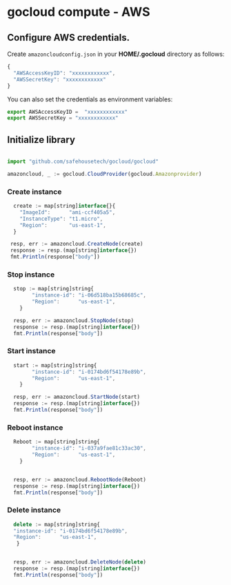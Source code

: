 # gocloud compute - AWS

## Configure AWS credentials.

Create `amazoncloudconfig.json` in your <b>HOME/.gocloud</b> directory as follows:
```js
{
  "AWSAccessKeyID": "xxxxxxxxxxxx",
  "AWSSecretKey": "xxxxxxxxxxxx"
}
```

You can also set the credentials as environment variables:
```js
export AWSAccessKeyID =  "xxxxxxxxxxxx"
export AWSSecretKey = "xxxxxxxxxxxx"
```

## Initialize library

```js

import "github.com/safehousetech/gocloud/gocloud"

amazoncloud, _ := gocloud.CloudProvider(gocloud.Amazonprovider)
```

### Create instance

```js
  create := map[string]interface{}{
	"ImageId":      "ami-ccf405a5",
	"InstanceType": "t1.micro",
	"Region":       "us-east-1",
  }

 resp, err := amazoncloud.CreateNode(create)
 response := resp.(map[string]interface{})
 fmt.Println(response["body"])
```

### Stop instance

```js
  stop := map[string]string{
		"instance-id": "i-06d518ba15b68685c",
		"Region":      "us-east-1",
	}

  resp, err := amazoncloud.StopNode(stop)
  response := resp.(map[string]interface{})
  fmt.Println(response["body"])
```

### Start instance

```js
  start := map[string]string{
		"instance-id": "i-0174bd6f54178e89b",
		"Region":      "us-east-1",
	}

  resp, err := amazoncloud.StartNode(start)
  response := resp.(map[string]interface{})
  fmt.Println(response["body"])
```

### Reboot instance

```js
  Reboot := map[string]string{
		"instance-id": "i-037a9fae81c33ac30",
		"Region":      "us-east-1",
	}


  resp, err := amazoncloud.RebootNode(Reboot)
  response := resp.(map[string]interface{})
  fmt.Println(response["body"])
```

### Delete instance

```js
  delete := map[string]string{
  "instance-id": "i-0174bd6f54178e89b",
  "Region":      "us-east-1",
   }


  resp, err := amazoncloud.DeleteNode(delete)
  response := resp.(map[string]interface{})
  fmt.Println(response["body"])
```